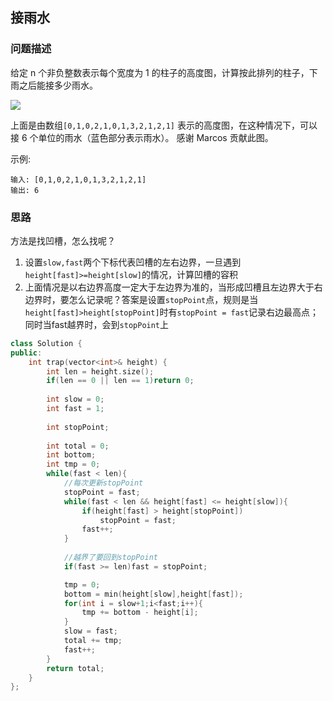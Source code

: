 ## 接雨水
### 问题描述

给定 n 个非负整数表示每个宽度为 1 的柱子的高度图，计算按此排列的柱子，下雨之后能接多少雨水。

![ ](https://assets.leetcode-cn.com/aliyun-lc-upload/uploads/2018/10/22/rainwatertrap.png)

上面是由数组`[0,1,0,2,1,0,1,3,2,1,2,1]` 表示的高度图，在这种情况下，可以接 6 个单位的雨水（蓝色部分表示雨水）。 感谢 Marcos 贡献此图。

示例:
```
输入: [0,1,0,2,1,0,1,3,2,1,2,1]
输出: 6
```

### 思路

方法是找凹槽，怎么找呢？

1. 设置`slow,fast`两个下标代表凹槽的左右边界，一旦遇到`height[fast]>=height[slow]`的情况，计算凹槽的容积
2. 上面情况是以右边界高度一定大于左边界为准的，当形成凹槽且左边界大于右边界时，要怎么记录呢？答案是设置`stopPoint`点，规则是当`height[fast]>height[stopPoint]`时有`stopPoint = fast`记录右边最高点；同时当fast越界时，会到`stopPoint`上

```CPP
class Solution {
public:
    int trap(vector<int>& height) {
        int len = height.size();
        if(len == 0 || len == 1)return 0;
        
        int slow = 0;
        int fast = 1;
        
        int stopPoint;
        
        int total = 0;
        int bottom;
        int tmp = 0;
        while(fast < len){
            //每次更新stopPoint
            stopPoint = fast;
            while(fast < len && height[fast] <= height[slow]){
                if(height[fast] > height[stopPoint])
                    stopPoint = fast;
                fast++;
            }
            
            //越界了要回到stopPoint
            if(fast >= len)fast = stopPoint;

            tmp = 0;
            bottom = min(height[slow],height[fast]);
            for(int i = slow+1;i<fast;i++){
                tmp += bottom - height[i];
            }
            slow = fast;
            total += tmp;
            fast++;
        }
        return total;    
    }  
};
```